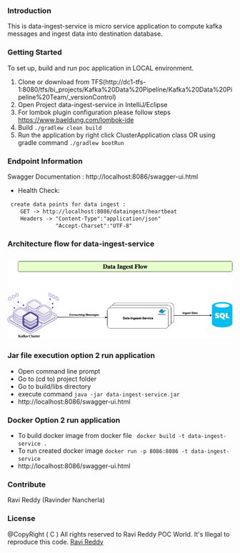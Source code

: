 ### Introduction
This is data-ingest-service is micro service application to compute kafka messages and ingest data into destination database.


### Getting Started
To set up, build and run poc application in LOCAL environment.
1.	Clone or download from TFS(http://dc1-tfs-1:8080/tfs/bi_projects/Kafka%20Data%20Pipeline/Kafka%20Data%20Pipeline%20Team/_versionControl)
2.	Open Project data-ingest-service in IntelliJ/Eclipse
3.  For lombok plugin configuration please follow steps https://www.baeldung.com/lombok-ide
3.	Build ``` ./gradlew clean build ```
4.	Run the application by right click  ClusterApplication class
    OR using gradle command  ``` ./gradlew bootRun ```

### Endpoint Information
Swagger Documentation : http://localhost:8086/swagger-ui.html
- Health Check:
```
 create data points for data ingest :
    GET -> http://localhost:8086/dataingest/heartbeat
    Headers -> "Content-Type":"application/json"
               "Accept-Charset":"UTF-8"
```
### Architecture flow for data-ingest-service
## ![data-ingest-service-logo](misc/Data-Pipeline-Arch-Ingest.png)

### Jar file execution option 2 run application
 - Open command line prompt
 - Go to (cd to) project folder
 - Go to build/libs directory
 - execute command  ``` java -jar data-ingest-service.jar ```
 - http://localhost:8086/swagger-ui.html

### Docker Option 2 run application
 - To build docker image from docker file
   ``` docker build -t data-ingest-service .```
 - To run created docker image  ``` docker run -p 8086:8086 -t data-ingest-service ```
 - http://localhost:8086/swagger-ui.html

### Contribute
Ravi Reddy (Ravinder Nancherla)

### License
@CopyRight ( C ) All rights reserved to Ravi Reddy POC World. It's Illegal to reproduce this code.
[Ravi Reddy](https://www.linkedin.com/in/ravireddy55447/)
